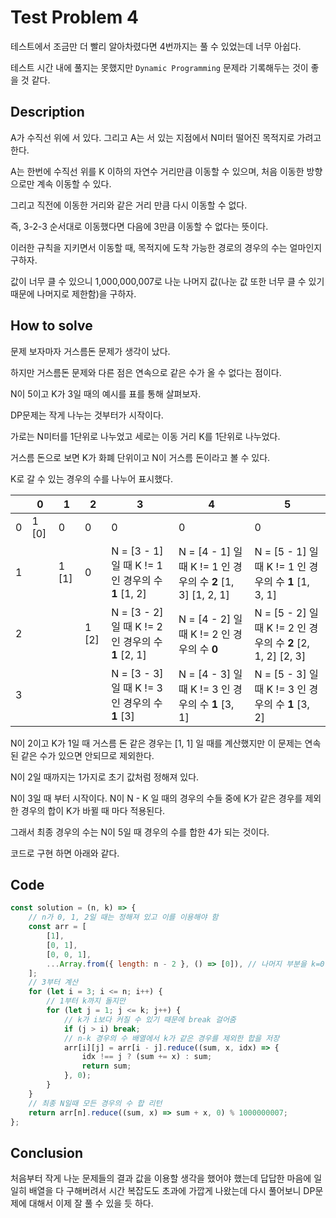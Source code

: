 # Test Problem 4

테스트에서 조금만 더 빨리 알아차렸다면 4번까지는 풀 수 있었는데 너무 아쉽다.

테스트 시간 내에 풀지는 못했지만 `Dynamic Programming` 문제라 기록해두는 것이 좋을 것 같다.



## Description

A가 수직선 위에 서 있다. 그리고 A는 서 있는 지점에서 N미터 떨어진 목적지로 가려고 한다.

A는 한번에 수직선 위를 K 이하의 자연수 거리만큼 이동할 수 있으며, 처음 이동한 방향으로만 계속 이동할 수 있다.

그리고 직전에 이동한 거리와 같은 거리 만큼 다시 이동할 수 없다.

즉, 3-2-3 순서대로 이동했다면 다음에 3만큼 이동할 수 없다는 뜻이다.

이러한 규칙을 지키면서 이동할 때, 목적지에 도착 가능한 경로의 경우의 수는 얼마인지 구하자.

값이 너무 클 수 있으니 1,000,000,007로 나눈 나머지 값(나눈 값 또한 너무 클 수 있기 때문에 나머지로 제한함)을 구하자.



## How to solve

문제 보자마자 거스름돈 문제가 생각이 났다.

하지만 거스름돈 문제와 다른 점은 연속으로 같은 수가 올 수 없다는 점이다.

N이 5이고 K가 3일 때의 예시를 표를 통해 살펴보자.

DP문제는 작게 나누는 것부터가 시작이다.

가로는 N미터를 1단위로 나누었고 세로는 이동 거리 K를 1단위로 나누었다.

거스름 돈으로 보면 K가 화폐 단위이고 N이 거스름 돈이라고 볼 수 있다.

K로 갈 수 있는 경우의 수를 나누어 표시했다.

|      | 0     | 1     | 2     | 3                                                  | 4                                                            | 5                                                            |
| ---- | ----- | ----- | ----- | -------------------------------------------------- | ------------------------------------------------------------ | ------------------------------------------------------------ |
| 0    | 1 [0] | 0     | 0     | 0                                                  | 0                                                            | 0                                                            |
| 1    |       | 1 [1] | 0     | N = [3 - 1] 일 때 K != 1 인 경우의 수 **1** [1, 2] | N = [4 - 1] 일 때 K != 1 인 경우의 수 **2** [1, 3] [1, 2, 1] | N = [5 - 1] 일 때 K != 1 인 경우의 수 **1** [1, 3, 1]        |
| 2    |       |       | 1 [2] | N = [3 - 2] 일 때 K != 2 인 경우의 수 **1** [2, 1] | N = [4 - 2] 일 때 K != 2 인 경우의 수 **0**                  | N = [5 - 2] 일 때 K != 2 인 경우의 수 **2** [2, 1, 2] [2, 3] |
| 3    |       |       |       | N = [3 - 3] 일 때 K != 3 인 경우의 수 **1** [3]    | N = [4 - 3] 일 때 K != 3 인 경우의 수 **1** [3, 1]           | N = [5 - 3] 일 때 K != 3 인 경우의 수 **1** [3, 2]           |

N이 2이고 K가 1일 때 거스름 돈 같은 경우는 [1, 1] 일 때를 계산했지만 이 문제는 연속된 같은 수가 있으면 안되므로 제외한다.

N이 2일 때까지는 1가지로 초기 값처럼 정해져 있다.

N이 3일 때 부터 시작이다. N이 N - K 일 때의 경우의 수들 중에 K가 같은 경우를 제외한 경우의 합이 K가 바뀔 때 마다 적용된다. 

그래서 최종 경우의 수는 N이 5일 때 경우의 수를 합한 4가 되는 것이다.

코드로 구현 하면 아래와 같다.



## Code

```js
const solution = (n, k) => {
    // n가 0, 1, 2일 때는 정해져 있고 이를 이용해야 함
    const arr = [
        [1],
        [0, 1],
        [0, 0, 1],
        ...Array.from({ length: n - 2 }, () => [0]), // 나머지 부분을 k=0일 때 경우의 수 0을 가진 배열로 초기 설정
    ];
    // 3부터 계산
    for (let i = 3; i <= n; i++) {
        // 1부터 k까지 돌지만
        for (let j = 1; j <= k; j++) {
            // k가 i보다 커질 수 있기 때문에 break 걸어줌
            if (j > i) break;
           	// n-k 경우의 수 배열에서 k가 같은 경우를 제외한 합을 저장
            arr[i][j] = arr[i - j].reduce((sum, x, idx) => {
                idx !== j ? (sum += x) : sum;
                return sum;
            }, 0);
        }
    }
	// 최종 N일때 모든 경우의 수 합 리턴
    return arr[n].reduce((sum, x) => sum + x, 0) % 1000000007;
};
```



## Conclusion

처음부터 작게 나눈 문제들의 결과 값을 이용할 생각을 했어야 했는데 답답한 마음에 일일히 배열을 다 구해버려서 시간 복잡도도 초과에 가깝게 나왔는데 다시 풀어보니 DP문제에 대해서 이제 잘 풀 수 있을 듯 하다.